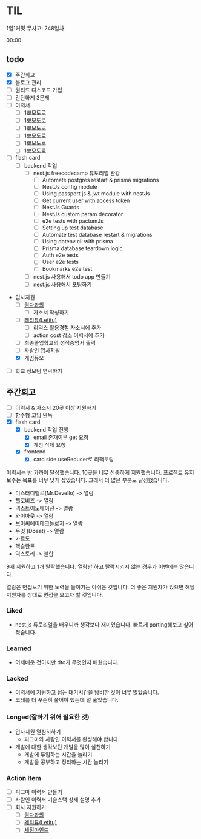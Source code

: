# TIL

1일1커밋 무사고: 248일차

00:00

## todo

- [x] 주간회고
- [x] 블로그 관리
- [ ] 원티드 디스코드 가입
- [ ] 간단하게 3문제
- [ ] 이력서
  - [ ] 1뽀모도로
  - [ ] 1뽀모도로
  - [ ] 1뽀모도로
  - [ ] 1뽀모도로
  - [ ] 1뽀모도로
  - [ ] 1뽀모도로
- [ ] flash card
  - [ ] backend 작업
    - [ ] nest.js freecodecamp 튜토리얼 완강
      - [ ] Automate postgres restart & prisma migrations
      - [ ] NestJs config module
      - [ ] Using passport js & jwt module with nestJs
      - [ ] Get current user with access token
      - [ ] NestJs Guards
      - [ ] NestJs custom param decorator
      - [ ] e2e tests with pactumJs
      - [ ] Setting up test database
      - [ ] Automate test database restart & migrations
      - [ ] Using dotenv cli with prisma
      - [ ] Prisma database teardown logic
      - [ ] Auth e2e tests
      - [ ] User e2e tests
      - [ ] Bookmarks e2e test
    - [ ] nest.js 사용해서 todo app 만들기
    - [ ] nest.js 사용해서 포팅하기
- 입사지원
  - [ ] [퀀다과외](https://www.wanted.co.kr/wd/172905)
    - [ ] 자소서 작성하기
  - [ ] [레티튜(Letitu)](https://www.wanted.co.kr/wd/125018)
    - [ ] 리덕스 활용경험 자소서에 추가
    - [ ] action cost 감소 이력서에 추가
  - [ ] 최종졸업학교의 성적증명서 출력
  - [ ] 사람인 입사지원
  - [x] 게임듀오
- [ ] 학교 정보팀 연락하기

## 주간회고

- [ ] 이력서 & 자소서 20곳 이상 지원하기
- [ ] 함수형 코딩 완독
- [x] flash card
  - [x] backend 작업 진행
    - [x] email 존재여부 get 요청
    - [x] 계정 삭제 요청
  - [x] frontend
    - [x] card side useReducer로 리팩토링

이력서는 반 가까이 달성했습니다. 10곳을 너무 신중하게 지원했습니다. 프로젝트 유지보수는 목표를 너무 낮게 잡았습니다. 그래서 더 많은 부분도 달성했습니다.

- 미스터디벨로(Mr.Devello) -> 열람
- 헬로비즈 -> 열람
- 넥스트이노베이션 -> 열람
- 와이아웃 -> 열람
- 브이씨에이테크놀로지 -> 열람
- 두잇 (Doeat) -> 열람
- 카르도
- 헥슬란트
- 익스토리 -> 불합

9개 지원하고 1개 탈락했습니다. 열람만 하고 탈락시키지 않는 경우가 이번에는 많습니다.

열람은 면접보기 위한 노력을 들이기는 아쉬운 것입니다. 더 좋은 지원자가 있으면 해당 지원자를 상대로 면접을 보고자 할 것입니다.

### Liked

- nest.js 튜토리얼을 배우니까 생각보다 재미있습니다. 빠르게 porting해보고 싶어졌습니다.

### Learned

- 어제배운 것이지만 dto가 무엇인지 배웠습니다.

### Lacked

- 이력서에 지원하고 남는 대기시간을 낭비한 것이 너무 많았습니다.
- 코테를 더 꾸준히 풀어야 했는데 덜 풀었습니다.

### Longed(잘하기 위해 필요한 것)

- 입사지원 열심히하기
  - 피그마와 사람인 이력서를 완성해야 합니다.
- 개발에 대한 생각보단 개발을 많이 실천하기
  - 개발에 투입하는 시간을 늘리기
  - 개발을 공부하고 정리하는 시간 늘리기

### Action Item

- [ ] 피그마 이력서 만들기
- [ ] 사람인 이력서 기술스택 상세 설명 추가
- [ ] 회사 지원하기
  - [ ] [퀀다과외](https://www.wanted.co.kr/wd/172905)
  - [ ] [레티튜(Letitu)](https://www.wanted.co.kr/wd/125018)
  - [ ] [세진마인드](https://www.saramin.co.kr/zf_user/company-info/view?csn=TzIzZHdWNjQ0OU9OWVRiR0dUUU5CZz09&popup_yn=y)
